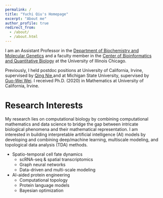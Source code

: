 ```yaml
---
permalink: /
title: "Yuchi Qiu's Homepage"
excerpt: "About me"
author_profile: true
redirect_from: 
  - /about/
  - /about.html
---
```


I am an Assistant Professor in the [Department of Biochemistry and Molecular Genetics](https://chicago.medicine.uic.edu/bmg/) and a faculty member in the [Center of Bioinformatics and Quantitative Biology](https://cbqb.uic.edu) at the University of Illinois Chicago. 

Previously, I held postdoc positions at University of California, Irvine, supervised by [Qing Nie](https://faculty.sites.uci.edu/qnie/),and at Michigan State University, supervised by [Guo-Wei Wei](https://users.math.msu.edu/users/weig/). I received  Ph.D. (2020) in Mathematics at University of California, Irvine.

Research Interests
======
My research lies on computational biology by combining computational mathematics and data science to bridge the gap between intricate biological phenomena and their mathematical representation. I am interested in building interpretable artificial intelligence (AI) models by developing and combining deep/machine learning, multiscale modeling, and topological data analysis (TDA) methods. 

- Spatio-temporal cell fate dynamics
  * scRNA-seq & spatial transcriptomics
  * Graph neural networks
  * Data-driven and multi-scale modeling
- AI-aided protein engineering
  * Computational topology
  * Protein language models
  * Bayesian optimization

